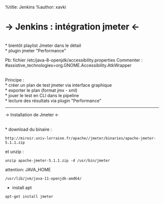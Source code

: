 %title: Jenkins
%author: xavki

-> Jenkins : intégration jmeter <-
========

<br>
* bientôt playlist Jmeter dans le détail

<br>
* plugin jmeter "Performance"

Pb: fichier /etc/java-8-openjdk/accessibility.properties
Commenter : #assistive_technologies=org.GNOME.Accessibility.AtkWrapper

<br>
Principe :

<br>
* créer un plan de test jmeter via interface graphique

<br>
* exporter le plan (format jmx - xml)

<br>
* jouer le test en CLI dans le pipeline

<br>
* lecture des résultats via plugin "Performance"





----------------------------------------------------------------------------------------------



-> Installation de Jmeter <-


<br>
* download du binaire :

```
http://miroir.univ-lorraine.fr/apache//jmeter/binaries/apache-jmeter-5.1.1.zip
```

et unzip :

```
unzip apache-jmeter-5.1.1.zip -d /usr/bin/jmeter
```

attention: JAVA_HOME

```
/usr/lib/jvm/java-11-openjdk-amd64/
```
 
* install apt

```
apt-get install jmeter
```

